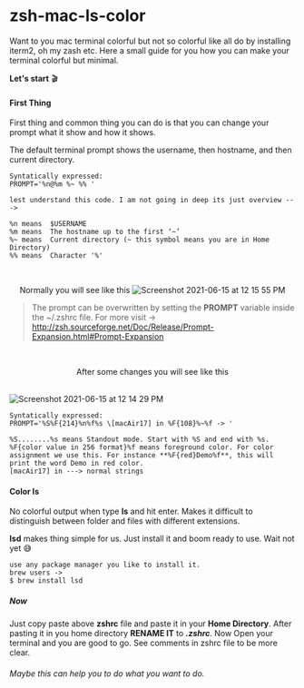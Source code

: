 # zsh-mac-ls-color

Want to you mac terminal colorful but not so colorful like all do by installing iterm2, oh my zash etc. Here a small guide for you how you can make your terminal colorful but minimal.  

**Let's start** 🎬

#### **First Thing**

First thing and common thing you can do is that you can change your prompt what it show and how it shows.

The default terminal prompt shows the username, then hostname, and then current directory.

    Syntatically expressed:
    PROMPT='%n@%m %~ %% '
  
    lest understand this code. I am not going in deep its just overview --->
    
    %n means  $USERNAME
    %m means  The hostname up to the first ‘~’ 
    %~ means  Current directory (~ this symbol means you are in Home Directory)
    %% means  Character '%'

<br><p align= "center">Normally you will see like this
![Screenshot 2021-06-15 at 12 15 55 PM](https://user-images.githubusercontent.com/54282666/122005804-b695db80-cdd3-11eb-9c3e-3f966cd99bcb.png)</p>


> The prompt can be overwritten by setting the **PROMPT** variable inside the ~/.zshrc file. For more visit -> http://zsh.sourceforge.net/Doc/Release/Prompt-Expansion.html#Prompt-Expansion

<br><p align= "center">After some changes you will see like this</p>
</br>![Screenshot 2021-06-15 at 12 14 29 PM](https://user-images.githubusercontent.com/54282666/122009237-7fc1c480-cdd7-11eb-96c8-296fe4b93908.png)

    Syntatically expressed: 
    PROMPT='%S%F{214}%n%f%s \[macAir17] in %F{108}%~%f -> '
  
    %S........%s means Standout mode. Start with %S and end with %s. 
    %F{color value in 256 format}%f means foreground color. For color assignment we use this. For instance **%F{red}Demo%f**, this will print the word Demo in red color.
    [macAir17] in ---> normal strings
  
#### **Color ls** 

No colorful output when type **ls** and hit enter. Makes it difficult to distinguish between folder and files with different extensions.

**lsd** makes thing simple for us. Just install it and boom ready to use. Wait not yet 😅

    use any package manager you like to install it.
    brew users ->
    $ brew install lsd
  
##### Now 
Just copy paste above **zshrc** file and paste it in your **Home Directory**. After pasting it in you home directory **RENAME IT** to ***.zshrc***. Now Open your terminal and you are good to go. See comments in zshrc file to be more clear.

###### Maybe this can help you to do what you want to do.
